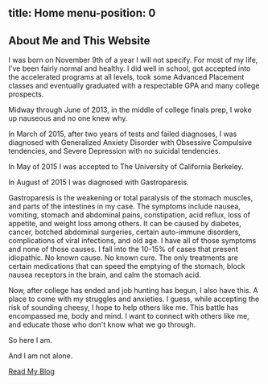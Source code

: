 
title: Home
menu-position: 0
---

## About Me and This Website 

I was born on November 9th of a year I will not specify.  For most of my life, I've been fairly normal and healthy.  I did well in school, got accepted into the accelerated programs at all levels, took some Advanced Placement classes and eventually graduated with a respectable GPA and many college prospects.

Midway through June of 2013, in the middle of college finals prep, I woke up nauseous and no one knew why.

In March of 2015, after two years of tests and failed diagnoses, I was diagnosed with Generalized Anxiety Disorder with Obsessive Compulsive tendencies, and Severe Depression with no suicidal tendencies.  

In May of 2015 I was accepted to The University of California Berkeley.  

In August of 2015 I was diagnosed with Gastroparesis.

Gastroparesis is the weakening or total paralysis of the stomach muscles, and parts of the intestines in my case.  The symptoms include nausea, vomiting, stomach and abdominal pains, constipation, acid reflux, loss of appetite, and weight loss among others.  It can be caused by diabetes, cancer, botched abdominal surgeries, certain auto-immune disorders, complications of viral infections, and old age.  I have all of those symptoms and none of those causes.  I fall into the 10-15% of cases that present idiopathic.  No known cause.  No known cure.  The only treatments are certain medications that can speed the emptying of the stomach, block nausea receptors in the brain, and calm the stomach acid.

Now, after college has ended and job hunting has begun, I also have this.  A place to come with my struggles and anxieties. I guess, while accepting the risk of sounding cheesy, I hope to help others like me.  This battle has encompassed me, body and mind. I want to connect with others like me, and educate those who don't know what we go through.

So here I am.

And I am not alone.

[Read My Blog](blog.html)
